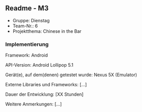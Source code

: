 ## Readme - M3

* Gruppe:	Dienstag
* Team-Nr.: 6
* Projektthema: Chinese in the Bar

### Implementierung

Framework:	Android

API-Version:	Android Lollipop 5.1

Gerät(e), auf dem(denen) getestet wurde:
Nexus 5X (Emulator)

Externe Libraries und Frameworks:
[...]

Dauer der Entwicklung:
[XX Stunden]

Weitere Anmerkungen:
[...]
